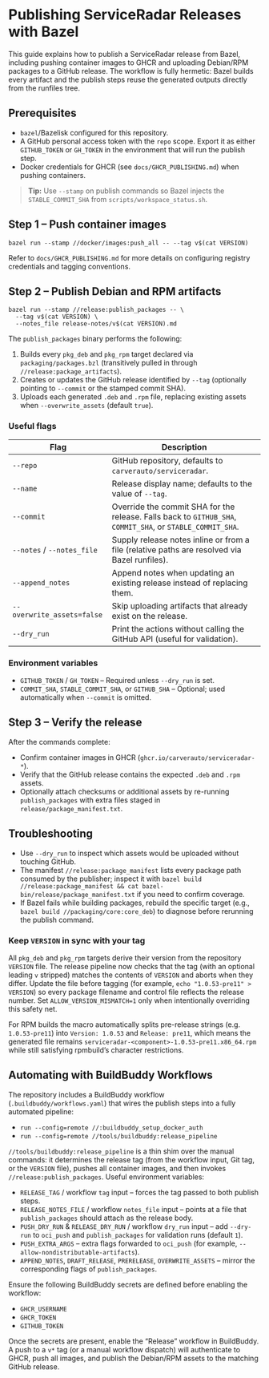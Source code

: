 # Publishing ServiceRadar Releases with Bazel

This guide explains how to publish a ServiceRadar release from Bazel, including pushing container images to GHCR and uploading Debian/RPM packages to a GitHub release. The workflow is fully hermetic: Bazel builds every artifact and the publish steps reuse the generated outputs directly from the runfiles tree.

## Prerequisites

- `bazel`/Bazelisk configured for this repository.
- A GitHub personal access token with the `repo` scope. Export it as either `GITHUB_TOKEN` or `GH_TOKEN` in the environment that will run the publish step.
- Docker credentials for GHCR (see `docs/GHCR_PUBLISHING.md`) when pushing containers.

> **Tip:** Use `--stamp` on publish commands so Bazel injects the `STABLE_COMMIT_SHA` from `scripts/workspace_status.sh`.

## Step 1 – Push container images

```
bazel run --stamp //docker/images:push_all -- --tag v$(cat VERSION)
```

Refer to `docs/GHCR_PUBLISHING.md` for more details on configuring registry credentials and tagging conventions.

## Step 2 – Publish Debian and RPM artifacts

```
bazel run --stamp //release:publish_packages -- \
  --tag v$(cat VERSION) \
  --notes_file release-notes/v$(cat VERSION).md
```

The `publish_packages` binary performs the following:

1. Builds every `pkg_deb` and `pkg_rpm` target declared via `packaging/packages.bzl` (transitively pulled in through `//release:package_artifacts`).
2. Creates or updates the GitHub release identified by `--tag` (optionally pointing to `--commit` or the stamped commit SHA).
3. Uploads each generated `.deb` and `.rpm` file, replacing existing assets when `--overwrite_assets` (default `true`).

### Useful flags

| Flag | Description |
|------|-------------|
| `--repo` | GitHub repository, defaults to `carverauto/serviceradar`. |
| `--name` | Release display name; defaults to the value of `--tag`. |
| `--commit` | Override the commit SHA for the release. Falls back to `GITHUB_SHA`, `COMMIT_SHA`, or `STABLE_COMMIT_SHA`. |
| `--notes` / `--notes_file` | Supply release notes inline or from a file (relative paths are resolved via Bazel runfiles). |
| `--append_notes` | Append notes when updating an existing release instead of replacing them. |
| `--overwrite_assets=false` | Skip uploading artifacts that already exist on the release. |
| `--dry_run` | Print the actions without calling the GitHub API (useful for validation). |

### Environment variables

- `GITHUB_TOKEN` / `GH_TOKEN` – Required unless `--dry_run` is set.
- `COMMIT_SHA`, `STABLE_COMMIT_SHA`, or `GITHUB_SHA` – Optional; used automatically when `--commit` is omitted.

## Step 3 – Verify the release

After the commands complete:

- Confirm container images in GHCR (`ghcr.io/carverauto/serviceradar-*`).
- Verify that the GitHub release contains the expected `.deb` and `.rpm` assets.
- Optionally attach checksums or additional assets by re-running `publish_packages` with extra files staged in `release/package_manifest.txt`.

## Troubleshooting

- Use `--dry_run` to inspect which assets would be uploaded without touching GitHub.
- The manifest `//release:package_manifest` lists every package path consumed by the publisher; inspect it with `bazel build //release:package_manifest && cat bazel-bin/release/package_manifest.txt` if you need to confirm coverage.
- If Bazel fails while building packages, rebuild the specific target (e.g., `bazel build //packaging/core:core_deb`) to diagnose before rerunning the publish command.

### Keep `VERSION` in sync with your tag

All `pkg_deb` and `pkg_rpm` targets derive their version from the repository `VERSION` file. The release pipeline now checks that the tag (with an optional leading `v` stripped) matches the contents of `VERSION` and aborts when they differ. Update the file before tagging (for example, `echo "1.0.53-pre11" > VERSION`) so every package filename and control file reflects the release number. Set `ALLOW_VERSION_MISMATCH=1` only when intentionally overriding this safety net.

For RPM builds the macro automatically splits pre-release strings (e.g. `1.0.53-pre11`) into `Version: 1.0.53` and `Release: pre11`, which means the generated file remains `serviceradar-<component>-1.0.53-pre11.x86_64.rpm` while still satisfying rpmbuild’s character restrictions.

## Automating with BuildBuddy Workflows

The repository includes a BuildBuddy workflow (`.buildbuddy/workflows.yaml`) that wires the publish steps into a fully automated pipeline:

- `run --config=remote //:buildbuddy_setup_docker_auth`
- `run --config=remote //tools/buildbuddy:release_pipeline`

`//tools/buildbuddy:release_pipeline` is a thin shim over the manual commands: it determines the release tag (from the workflow input, Git tag, or the `VERSION` file), pushes all container images, and then invokes `//release:publish_packages`. Useful environment variables:

- `RELEASE_TAG` / workflow `tag` input – forces the tag passed to both publish steps.
- `RELEASE_NOTES_FILE` / workflow `notes_file` input – points at a file that `publish_packages` should attach as the release body.
- `PUSH_DRY_RUN` & `RELEASE_DRY_RUN` / workflow `dry_run` input – add `--dry-run` to `oci_push` and `publish_packages` for validation runs (default `1`).
- `PUSH_EXTRA_ARGS` – extra flags forwarded to `oci_push` (for example, `--allow-nondistributable-artifacts`).
- `APPEND_NOTES`, `DRAFT_RELEASE`, `PRERELEASE`, `OVERWRITE_ASSETS` – mirror the corresponding flags of `publish_packages`.

Ensure the following BuildBuddy secrets are defined before enabling the workflow:

- `GHCR_USERNAME`
- `GHCR_TOKEN`
- `GITHUB_TOKEN`

Once the secrets are present, enable the “Release” workflow in BuildBuddy. A push to a `v*` tag (or a manual workflow dispatch) will authenticate to GHCR, push all images, and publish the Debian/RPM assets to the matching GitHub release.
